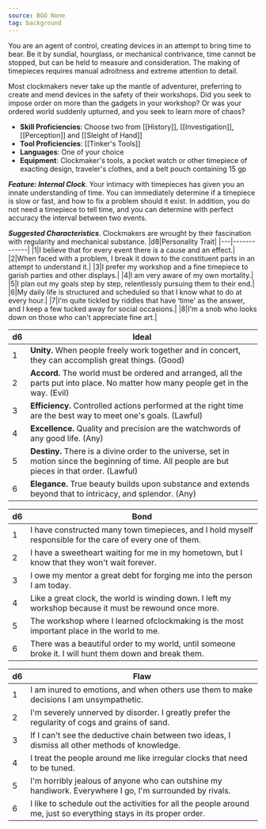 ```yaml
---
source: BGO None
tag: background
---
```


You are an agent of control, creating devices in an attempt to bring time to bear. Be it by sundial, hourglass, or mechanical contrivance, time cannot be stopped, but can be held to measure and consideration. The making of timepieces requires manual adroitness and extreme attention to detail.

Most clockmakers never take up the mantle of adventurer, preferring to create and mend devices in the safety of their workshops. Did you seek to impose order on more than the gadgets in your workshop? Or was your ordered world suddenly upturned, and you seek to learn more of chaos?


- **Skill Proficiencies**: Choose two from [[History]], [[Investigation]], [[Perception]] and [[Sleight of Hand]]
- **Tool Proficiencies**: [[Tinker's Tools]]
- **Languages**: One of your choice
- **Equipment**:  Clockmaker's tools, a pocket watch or other timepiece of exacting design, traveler's clothes, and a belt pouch containing 15 gp


**_Feature: Internal Clock_**. Your intimacy with timepieces has given you an innate understanding of time. You can immediately determine if a timepiece is slow or fast, and how to fix a problem should it exist. In addition, you do not need a timepiece to tell time, and you can determine with perfect accuracy the interval between two events.

**_Suggested Characteristics_**. Clockmakers are wrought by their fascination with regularity and mechanical substance.
|d8|Personality Trait|
|---|-------------|
|1|I believe that for every event there is a cause and an effect.|
|2|When faced with a problem, I break it down to the constituent parts in an attempt to understand it.|
|3|I prefer my workshop and a fine timepiece to garish parties and other displays.|
|4|I am very aware of my own mortality.|
|5|I plan out my goals step by step, relentlessly pursuing them to their end.|
|6|My daily life is structured and scheduled so that I know what to do at every hour.|
|7|I'm quite tickled by riddles that have ‘time' as the answer, and I keep a few tucked away for social occasions.|
|8|I'm a snob who looks down on those who can't appreciate fine art.|

|d6|Ideal|
|---|-------------|
|1|**Unity.** When people freely work together and in concert, they can accomplish great things. (Good)|
|2|**Accord.** The world must be ordered and arranged, all the parts put into place. No matter how many people get in the way. (Evil)|
|3|**Efficiency.** Controlled actions performed at the right time are the best way to meet one's goals. (Lawful)|
|4|**Excellence.** Quality and precision are the watchwords of any good life. (Any)|
|5|**Destiny.** There is a divine order to the universe, set in motion since the beginning of time. All people are but pieces in that order. (Lawful)|
|6|**Elegance.** True beauty builds upon substance and extends beyond that to intricacy, and splendor. (Any)|

|d6|Bond|
|---|-------------|
|1|I have constructed many town timepieces, and I hold myself responsible for the care of every one of them.|
|2|I have a sweetheart waiting for me in my hometown, but I know that they won't wait forever.|
|3|I owe my mentor a great debt for forging me into the person I am today.|
|4|Like a great clock, the world is winding down. I left my workshop because it must be rewound once more.|
|5|The workshop where I learned ofclockmaking is the most important place in the world to me.|
|6|There was a beautiful order to my world, until someone broke it. I will hunt them down and break them.|

|d6|Flaw|
|---|-------------|
|1|I am inured to emotions, and when others use them to make decisions I am unsympathetic.|
|2|I'm severely unnerved by disorder. I greatly prefer the regularity of cogs and grains of sand.|
|3|If I can't see the deductive chain between two ideas, I dismiss all other methods of knowledge.|
|4|I treat the people around me like irregular clocks that need to be tuned.|
|5|I'm horribly jealous of anyone who can outshine my handiwork. Everywhere I go, I'm surrounded by rivals.|
|6|I like to schedule out the activities for all the people around me, just so everything stays in its proper order.|

